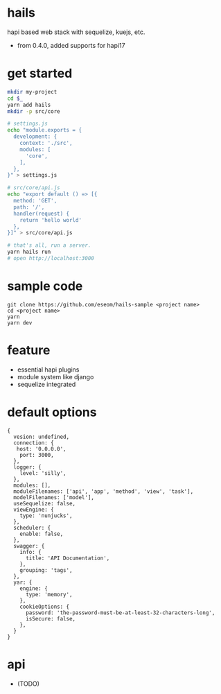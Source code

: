 # hails

hapi based web stack with sequelize, kuejs, etc.

- from 0.4.0, added supports for hapi17

# get started

```bash
mkdir my-project
cd $_
yarn add hails
mkdir -p src/core

# settings.js
echo "module.exports = {
  development: {
    context: './src',
    modules: [
      'core',
    ],
  },
}" > settings.js

# src/core/api.js
echo "export default () => [{
  method: 'GET',
  path: '/',
  handler(request) {
    return 'hello world'
  },
}]" > src/core/api.js

# that's all, run a server.
yarn hails run
# open http://localhost:3000
```

# sample code
```
git clone https://github.com/eseom/hails-sample <project name>
cd <project name>
yarn
yarn dev
```

# feature
* essential hapi plugins 
* module system like django
* sequelize integrated

# default options

```
{
  vesion: undefined,
  connection: {
   host: '0.0.0.0',
	port: 3000,
  },
  logger: {
    level: 'silly',
  },
  modules: [],
  moduleFilenames: ['api', 'app', 'method', 'view', 'task'],
  modelFilenames: ['model'],
  useSequelize: false,
  viewEngine: {
    type: 'nunjucks',
  },
  scheduler: {
    enable: false,
  },
  swagger: {
    info: {
      title: 'API Documentation',
    },
    grouping: 'tags',
  },
  yar: {
    engine: {
      type: 'memory',
    },
    cookieOptions: {
      password: 'the-password-must-be-at-least-32-characters-long',
      isSecure: false,
    },
  }
}
```

# api
* (TODO)
